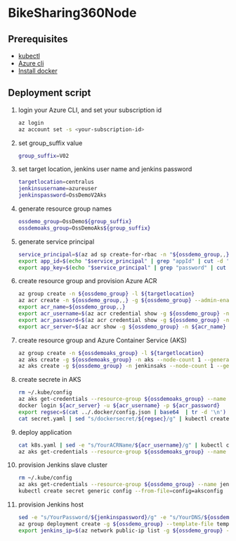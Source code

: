 # BikeSharing360Node

## Prerequisites
* [kubectl](https://kubernetes.io/docs/tasks/tools/install-kubectl/)  
* [Azure cli](https://docs.microsoft.com/en-us/cli/azure/install-azure-cli-apt?view=azure-cli-latest)  
* [Install docker](https://docs.docker.com/install/linux/docker-ce/ubuntu/)  

## Deployment script
1. login your Azure CLI, and set your subscription id
    ```bash
    az login
    az account set -s <your-subscription-id>
    ```

1. set group_suffix value
    ```bash
    group_suffix=V02  
    ```
1. set target location, jenkins user name and jenkins password
    ```bash
    targetlocation=centralus  
    jenkinsusername=azureuser  
    jenkinspassword=OssDemoV2Aks  
    ```

1. generate resource group names
    ```bash
    ossdemo_group=OssDemo${group_suffix}  
    ossdemoaks_group=OssDemoAks${group_suffix}  
    ```

1. generate service principal
    ```bash
    service_principal=$(az ad sp create-for-rbac -n "${ossdemo_group,,}")  
    export app_id=$(echo "$service_principal" | grep "appId" | cut -d '"' -f4)  
    export app_key=$(echo "$service_principal" | grep "password" | cut -d '"' -f4)  
    ```

1. create resource group and provision Azure ACR
    ```bash
    az group create -n ${ossdemo_group} -l ${targetlocation}  
    az acr create -n ${ossdemo_group,,} -g ${ossdemo_group} --admin-enabled true --sku Standard  
    export acr_name=${ossdemo_group,,}  
    export acr_username=$(az acr credential show -g ${ossdemo_group} -n ${acr_name} --query username | tr -d '"')  
    export acr_password=$(az acr credential show -g ${ossdemo_group} -n ${acr_name} --query passwords[0].value | tr -d '"')  
    export acr_server=$(az acr show -g ${ossdemo_group} -n ${acr_name} --query loginServer | tr -d '"')  
    ```

1. create resource group and Azure Container Service (AKS)
    ```bash
    az group create -n ${ossdemoaks_group} -l ${targetlocation}  
    az aks create -g ${ossdemoaks_group} -n aks --node-count 1 --generate-ssh-keys  
    az aks create -g ${ossdemo_group} -n jenkinsaks --node-count 1 --generate-ssh-keys  
    ```

1. create secrete in AKS
    ```bash
    rm ~/.kube/config  
    az aks get-credentials --resource-group ${ossdemoaks_group} --name aks --admin  
    docker login ${acr_server} -u ${acr_username} -p ${acr_password}  
    export regsec=$(cat ../.docker/config.json | base64  | tr -d '\n')  
    cat secret.yaml | sed "s/dockersecret/${regsec}/g" | kubectl create -f -  
    ```

1. deploy application
    ```bash
    cat k8s.yaml | sed -e "s/YourACRName/${acr_username}/g" | kubectl create -f -  
    az aks get-credentials --resource-group ${ossdemoaks_group} --name aks --admin --file aksconfig  
    ```

1. provision Jenkins slave cluster
    ```bash
    rm ~/.kube/config  
    az aks get-credentials --resource-group ${ossdemo_group} --name jenkinsaks --admin  
    kubectl create secret generic config --from-file=config=aksconfig  
    ```

1. provision Jenkins host
    ```bash
    sed -e "s/YourPassword/${jenkinspassword}/g" -e "s/YourDNS/${ossdemo_group,,}/g" -e "s/YourRGName/${ossdemo_group}/g" -e "s/YourSPId/${app_id}/g" -e "s/YourSPSecret/${app_key}/g" -e "s/YourACRName/${acr_username}/g" -e "s/YourACRPassword/${acr_password//'/'/'\/'}/g" parameters.json > parameters2.json  
    az group deployment create -g ${ossdemo_group} --template-file template.json --parameters @parameters2.json  
    export jenkins_ip=$(az network public-ip list -g ${ossdemo_group} --query [0].ipAddress | tr -d '"')  
    ```
